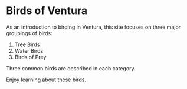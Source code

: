 # Birds of Ventura
As an introduction to birding in Ventura, this site focuses on three major groupings of birds: 
1. Tree Birds
2. Water Birds
3. Birds of Prey

Three common birds are described in each category.

Enjoy learning about these birds. 
